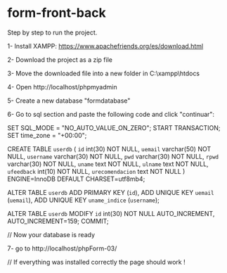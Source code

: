 # form-front-back

Step by step to run the project.

1- Install XAMPP: https://www.apachefriends.org/es/download.html

2- Download the project as a zip file

3- Move the downloaded file into a new folder in C:\xampp\htdocs

4- Open http://localhost/phpmyadmin

5- Create a new database "formdatabase"

6- Go to sql section and paste the following code and click "continuar":
 
SET SQL_MODE = "NO_AUTO_VALUE_ON_ZERO";
START TRANSACTION;
SET time_zone = "+00:00";

CREATE TABLE `userdb` (
  `id` int(30) NOT NULL,
  `uemail` varchar(50) NOT NULL,
  `username` varchar(30) NOT NULL,
  `pwd` varchar(30) NOT NULL,
  `rpwd` varchar(30) NOT NULL,
  `uname` text NOT NULL,
  `ulname` text NOT NULL,
  `ufeedback` int(10) NOT NULL,
  `urecomendacion` text NOT NULL
) ENGINE=InnoDB DEFAULT CHARSET=utf8mb4;

ALTER TABLE `userdb`
  ADD PRIMARY KEY (`id`),
  ADD UNIQUE KEY `uemail` (`uemail`),
  ADD UNIQUE KEY `uname_indice` (`username`);
  
ALTER TABLE `userdb`
  MODIFY `id` int(30) NOT NULL AUTO_INCREMENT, AUTO_INCREMENT=159;
COMMIT;

// Now your database is ready

7- go to http://localhost/phpForm-03/

// If everything was installed correctly the page should work ! 
